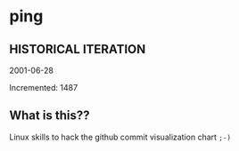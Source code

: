 # ping

## HISTORICAL ITERATION
2001-06-28

Incremented: 1487

## What is this?? 
Linux skills to hack the github commit visualization chart `;-)`
